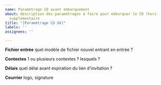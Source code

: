 ```yaml
---
name: Paramétrage CD avant embarquement
about: description des paramétrages à faire pour embarquer le CD (hors dev éventuel
  supplémentaire
title: "[Paramétrage CD XX]"
labels: ''
assignees: ''

---
```


**Fichier entrée**
quel modèle de fichier nouvel entrant en entrée ? 

**Contextes**
1 ou plusieurs contextes ? lesquels ? 

**Délais**
quel délai avant expiration du lien d'invitation  ? 

**Courrier**
logo, signature
